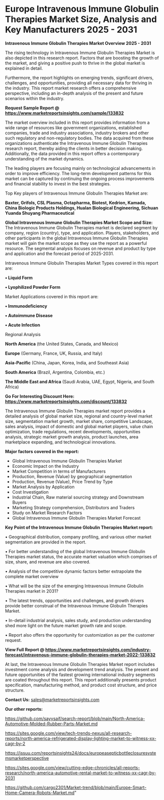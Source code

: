 # Europe Intravenous Immune Globulin Therapies Market Size, Analysis and Key Manufacturers 2025 - 2031

<Strong> Intravenous Immune Globulin Therapies Market Overview 2025 - 2031</strong>

The rising technology in Intravenous Immune Globulin Therapies Market is also depicted in this research report. Factors that are boosting the growth of the market, and giving a positive push to thrive in the global market is explained in detail.

Furthermore, the report highlights on emerging trends, significant drivers, challenges, and opportunities, providing all necessary data for thriving in the industry. This report market research offers a comprehensive perspective, including an in-depth analysis of the present and future scenarios within the industry.

<strong>Request Sample Report @ <a href=https://www.marketreportsinsights.com/sample/133832>https://www.marketreportsinsights.com/sample/133832</a></strong>

The market overview included in this report provides information from a wide range of resources like government organizations, established companies, trade and industry associations, industry brokers and other such regulatory and non-regulatory bodies. The data acquired from these organizations authenticate the Intravenous Immune Globulin Therapies research report, thereby aiding the clients in better decision making. Additionally, the data provided in this report offers a contemporary understanding of the market dynamics.

The leading players are focusing mainly on technological advancements in order to improve efficiency. The long-term development patterns for this market can be captured by continuing the ongoing process improvements and financial stability to invest in the best strategies.

Top Key players of Intravenous Immune Globulin Therapies Market are:

<strong>Baxter, Grifols, CSL Plasma, Octapharma, Biotest, Kedrion, Kamada, China Biologic Products Holdings, Hualan Biological Engineering, Sichuan Yuanda Shuyang Pharmaceutical</strong>

<strong><b>Global Intravenous Immune Globulin Therapies Market Scope and Size:</b></strong>
The Intravenous Immune Globulin Therapies market is declared segment by company, region (country), type, and application. Players, stakeholders, and other participants in the global Intravenous Immune Globulin Therapies market will gain the market scope as they use the report as a powerful resource. The segmental analysis focuses on revenue and product by type and application and the forecast period of 2025-2031.

Intravenous Immune Globulin Therapies Market Types covered in this report are:

<strong>• Liquid Form

• Lyophilized Powder Form</strong>

Market Applications covered in this report are:

<strong>• Immunodeficiency

• Autoimmune Disease

• Acute Infection</strong> 

Regional Analysis

<strong>North America</strong> (the United States, Canada, and Mexico)

<strong>Europe</strong> (Germany, France, UK, Russia, and Italy)

<strong>Asia-Pacific</strong> (China, Japan, Korea, India, and Southeast Asia)

<strong>South America</strong> (Brazil, Argentina, Colombia, etc.)

<strong>The Middle East and Africa</strong> (Saudi Arabia, UAE, Egypt, Nigeria, and South Africa)

<strong>Go For Interesting Discount Here: <a href=https://www.marketreportsinsights.com/discount/133832>https://www.marketreportsinsights.com/discount/133832</a></strong>

The Intravenous Immune Globulin Therapies market report provides a detailed analysis of global market size, regional and country-level market size, segmentation market growth, market share, competitive Landscape, sales analysis, impact of domestic and global market players, value chain optimization, trade regulations, recent developments, opportunities analysis, strategic market growth analysis, product launches, area marketplace expanding, and technological innovations.

<strong><b>Major factors covered in the report:</b></strong>
<ul>
  <li>Global Intravenous Immune Globulin Therapies Market </li>
  <li>Economic Impact on the Industry</li>
  <li>Market Competition in terms of Manufacturers</li>
  <li>Production, Revenue (Value) by geographical segmentation</li>
  <li>Production, Revenue (Value), Price Trend by Type</li>
  <li>Market Analysis by Application</li>
  <li>Cost Investigation</li>
  <li>Industrial Chain, Raw material sourcing strategy and Downstream Buyers</li>
  <li>Marketing Strategy comprehension, Distributors and Traders</li>
  <li>Study on Market Research Factors</li>
  <li>Global Intravenous Immune Globulin Therapies Market Forecast</li>
</ul>

<strong><b>Key Point of the Intravenous Immune Globulin Therapies Market report:</b></strong>

• Geographical distribution, company profiling, and various other market segmentation are provided in the report.

• For better understanding of the global Intravenous Immune Globulin Therapies market status, the accurate market valuation which comprises of size, share, and revenue are also covered.

• Analysis of the competitive dynamic factors better extrapolate the complete market overview

• What will be the size of the emerging Intravenous Immune Globulin Therapies market in 2031?

• The latest trends, opportunities and challenges, and growth drivers provide better construal of the Intravenous Immune Globulin Therapies Market.

• In-detail industrial analysis, sales study, and production understanding shed more light on the future market growth rate and scope.

• Report also offers the opportunity for customization as per the customer request.

<strong><b>View Full Report @ <a href=https://www.marketreportsinsights.com/industry-forecast/intravenous-immune-globulin-therapies-market-2022-133832>https://www.marketreportsinsights.com/industry-forecast/intravenous-immune-globulin-therapies-market-2022-133832</a></b></strong>


At last, the Intravenous Immune Globulin Therapies Market report includes investment come analysis and development trend analysis. The present and future opportunities of the fastest growing international industry segments are coated throughout this report. This report additionally presents product specification, manufacturing method, and product cost structure, and price structure.

<strong>Contact Us:</strong>
sales@marketreportsinsights.com

<strong>Our other reports:</strong>

<a href=https://github.com/sayysaif/search-report/blob/main/North-America-Automotive-Molded-Rubber-Parts-Market.md>https://github.com/sayysaif/search-report/blob/main/North-America-Automotive-Molded-Rubber-Parts-Market.md</a>

<a href=https://sites.google.com/view/tech-trends-nexus/all-research-reports/north-america-refrigerated-display-lighting-market-to-witness-xx-cagr-by-2>https://sites.google.com/view/tech-trends-nexus/all-research-reports/north-america-refrigerated-display-lighting-market-to-witness-xx-cagr-by-2</a>

<a href=https://issuu.com/reportsinsights24/docs/europeasepticbottleclosuresystemsmarketperspective>https://issuu.com/reportsinsights24/docs/europeasepticbottleclosuresystemsmarketperspective</a>

<a href=https://sites.google.com/view/cutting-edge-chronicles/all-reports-research/north-america-automotive-rental-market-to-witness-xx-cagr-by-2031>https://sites.google.com/view/cutting-edge-chronicles/all-reports-research/north-america-automotive-rental-market-to-witness-xx-cagr-by-2031</a>

<a href=https://github.com/cargo2301/Market-trend/blob/main/Europe-Smart-Home-Camera-Robots-Market.md>https://github.com/cargo2301/Market-trend/blob/main/Europe-Smart-Home-Camera-Robots-Market.md</a>"
